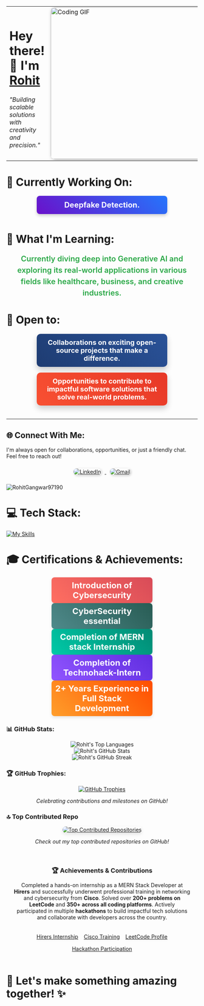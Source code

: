 <div align="center">
  <!-- <a href="https://linktr.ee/RohitGangwar97190" target="_blank" title="Rohit's Hub">
    <img src="https://img.shields.io/badge/Yashify%20Hub-39E09B?style=for-the-badge&logo=Linktree&logoColor=white" 
         alt="Rohit Hub" 
         style="margin: 15px; border-radius: 10px; box-shadow: 4px 4px 10px rgba(0, 0, 0, 0.3); padding: 12px; font-size: 20px; transition: all 0.3s ease-in-out;" 
         onmouseover="this.style.transform='scale(1.15)'" 
         onmouseout="this.style.transform='scale(1)'" />
  </a> -->

  <table>
    <tr>
      <td>
        <h1>Hey there! 👋 I'm <a href="https://port-lilac-one.vercel.app/">Rohit</a></h1>
        <p><i>"Building scalable solutions with creativity and precision."</i></p>
      </td>
      <td>
        <img src="https://media.giphy.com/media/ZVik7pBtu9dNS/giphy.gif" alt="Coding GIF" width="400px" style="border-radius: 10px; box-shadow: 2px 2px 8px rgba(0,0,0,0.3);"/>
      </td>
    </tr>
  </table>
</div>

# 🔭 Currently Working On:
<div align="center">
  <ul style="list-style-type: none; padding: 0; font-size: 18px; font-weight: bold; display: flex; flex-direction: column; align-items: center;">
    <li style="padding: 12px; background: linear-gradient(45deg, #6a11cb, #2575fc); color: white; border-radius: 8px; width: 320px; text-align: center; box-shadow: 0 4px 8px rgba(0, 0, 0, 0.2); margin-bottom: 10px; font-size: 20px; transition: transform 0.3s ease-in-out; cursor: pointer;">
      <span>Deepfake Detection.</span>
    </li>
    <!-- <li style="padding: 12px; background: linear-gradient(45deg, #ff7e5f, #feb47b); color: white; border-radius: 8px; width: 320px; text-align: center; box-shadow: 0 4px 8px rgba(0, 0, 0, 0.2); margin-bottom: 10px; font-size: 20px; transition: transform 0.3s ease-in-out; cursor: pointer;">
      <span>Building my personal brand: Yashify.</span>
    </li> -->
  </ul>
</div>

# 🌱 What I'm Learning:
<div align="center">
  <p style="font-size: 20px; font-weight: 600; color: #28a745; transition: transform 0.3s ease; line-height: 1.5; animation: slideIn 1s ease-in-out;">
    Currently diving deep into Generative AI and exploring its real-world applications in various fields like healthcare, business, and creative industries.
  </p>
</div>

# 💼 Open to:
<div align="center">
  <ul style="list-style-type: none; padding: 0; font-size: 20px; font-weight: bold; display: flex; flex-direction: column; align-items: center;">
    <li style="padding: 12px; background: linear-gradient(45deg, #1e3c72, #2a5298); color: white; border-radius: 10px; width: 320px; text-align: center; box-shadow: 0 8px 16px rgba(0, 0, 0, 0.2); margin-bottom: 15px; font-size: 18px; cursor: pointer; transition: all 0.3s ease-in-out;">
      <span>Collaborations on exciting open-source projects that make a difference.</span>
    </li>
    <li style="padding: 12px; background: linear-gradient(45deg, #f85032, #e73827); color: white; border-radius: 10px; width: 320px; text-align: center; box-shadow: 0 8px 16px rgba(0, 0, 0, 0.2); margin-bottom: 15px; font-size: 18px; cursor: pointer; transition: all 0.3s ease-in-out;">
      <span>Opportunities to contribute to impactful software solutions that solve real-world problems.</span>
    </li>
  </ul>
</div>

---
## 🌐 Connect With Me:
I'm always open for collaborations, opportunities, or just a friendly chat. Feel free to reach out!

<div align="center">
  <!-- <a href="https://instagram.com/yassharmaa" target="_blank" title="Instagram"> -->
    <!-- <img src="https://img.shields.io/badge/Instagram-%23E4405F.svg?logo=Instagram&logoColor=white" alt="Instagram" style="margin: 10px; border-radius: 8px; box-shadow: 2px 2px 6px rgba(0,0,0,0.2); transition: transform 0.3s ease;" /> -->
  </a>
  <a href="https://www.linkedin.com/in/rohit-gangwar-170916256/" target="_blank" title="LinkedIn">
    <img src="https://img.shields.io/badge/LinkedIn-%230077B5.svg?logo=linkedin&logoColor=white" alt="LinkedIn" style="margin: 10px; border-radius: 8px; box-shadow: 2px 2px 6px rgba(0,0,0,0.2); transition: transform 0.3s ease;" />
  </a>
  <!-- <a href="https://x.com/YashSharma_21" target="_blank" title="Twitter">
    <img src="https://img.shields.io/badge/X-black.svg?logo=X&logoColor=white" alt="Twitter" style="margin: 10px; border-radius: 8px; box-shadow: 2px 2px 6px rgba(0,0,0,0.2); transition: transform 0.3s ease;" />
  </a> -->
  <a href="mailto:rohitgangwar971912@gmail.com" target="_blank" title="Gmail">
    <img src="https://img.shields.io/badge/-yash25578@gmail.com-c14438?style=flat-square&logo=Gmail&logoColor=white" alt="Gmail" style="margin: 10px; border-radius: 8px; box-shadow: 2px 2px 6px rgba(0,0,0,0.2); transition: transform 0.3s ease;" />
  </a>
</div>

<p align="left"> <img src="https://komarev.com/ghpvc/?username=YashSharma2129" alt="RohitGangwar97190" /> </p>

# 💻 Tech Stack:  
[![My Skills](https://skillicons.dev/icons?i=c,cpp,html,css,tailwind,bootstrap,javascript,typescript,nodejs,react,redux,reactrouter,nextjs,express,flask,postgres,mysql,mongodb,nginx,vercel,netlify,render,firebase,aws,figma,materialui,threejs,socketio,jwt,windows-terminal,opencv,python,postman,ux)](https://skillicons.dev)



# 🎓 Certifications & Achievements:
<div align="center">
  <ul style="list-style-type: none; padding: 0; font-size: 18px; font-weight: bold;">
    <li style="padding: 8px; background: linear-gradient(45deg, #FF6F61, #D84B58); color: white; border-radius: 8px; width: 250px; text-align: center; box-shadow: 0 4px 8px rgba(0, 0, 0, 0.1);">
      <span style="font-size: 22px;">Introduction of Cybersecurity</span>
    </li>
    <li style="padding: 8px; background: linear-gradient(45deg, #4F8A8B, #285C54); color: white; border-radius: 8px; width: 250px; text-align: center; box-shadow: 0 4px 8px rgba(0, 0, 0, 0.1);">
      <span style="font-size: 22px;">CyberSecurity essential</span>
    </li>
    <li style="padding: 8px; background: linear-gradient(45deg, #00C9A7, #028A74); color: white; border-radius: 8px; width: 250px; text-align: center; box-shadow: 0 4px 8px rgba(0, 0, 0, 0.1);">
      <span style="font-size: 22px;">Completion of MERN stack Internship</span>
    </li>
    <li style="padding: 8px; background: linear-gradient(45deg, #9155FF, #602EE0); color: white; border-radius: 8px; width: 250px; text-align: center; box-shadow: 0 4px 8px rgba(0, 0, 0, 0.1);">
      <span style="font-size: 22px;">Completion of Technohack-Intern</span>
    </li>
    <li style="padding: 8px; background: linear-gradient(45deg, #FF9E2B, #FF4D00); color: white; border-radius: 8px; width: 250px; text-align: center; box-shadow: 0 4px 8px rgba(0, 0, 0, 0.1);">
      <span style="font-size: 22px;">2+ Years Experience in Full Stack Development</span>
    </li>
  </ul>
</div>

### 📊 **GitHub Stats:**

<div align="center">
  <img src="https://github-readme-stats.vercel.app/api/top-langs/?username=RohitGangwar97190&layout=compact&theme=radical&hide_border=true" alt="Rohit's Top Languages" />
</div>

<div align="center">
  <img src="https://github-readme-stats.vercel.app/api?username=RohitGangwar97190&show_icons=true&theme=radical&hide_border=true&count_private=true&include_all_commits=true" alt="Rohit's GitHub Stats" />
</div>

<div align="center">
  <img src="https://github-readme-streak-stats.herokuapp.com/?user=RohitGangwar97190&theme=radical&hide_border=true" alt="Rohit's GitHub Streak" />
</div>


### 🏆 **GitHub Trophies:**
<div align="center"> 
  <a href="https://github-profile-trophy.vercel.app/?username=RohitGangwar97190&theme=onestar&no-bg=true&margin-w=15"> 
    <img src="https://github-profile-trophy.vercel.app/?username=YashSharma2129&theme=onestar&no-frame=false&no-bg=true&margin-w=15&rank=SSS,SS,S,AAA,AA,A" alt="GitHub Trophies" />
  </a> 
  <p><i>Celebrating contributions and milestones on GitHub!</i></p> 
</div>

### 🔝 Top Contributed Repo
<div align="center"> 
  <a href="https://github.com/RohitGangwar97190?tab=repositories" target="_blank"> 
    <img src="https://github-contributor-stats.vercel.app/api?username=RohitGangwar97190&limit=5&theme=radical&combine_all_yearly_contributions=true" alt="Top Contributed Repositories" style="border-radius: 10px; box-shadow: 0 4px 10px rgba(0,0,0,0.1);" /> 
  </a> 
  <p><i>Check out my top contributed repositories on GitHub!</i></p> 
</div>

<div style="display: flex; flex-direction: column; align-items: center; gap: 20px; padding: 20px;">
  <div style="text-align: center;">
    <h3 style="margin-bottom: 10px;">🏆 Achievements & Contributions</h3>
    <p style="max-width: 600px;">
      Completed a hands-on internship as a MERN Stack Developer at <strong>Hirers</strong> and successfully underwent professional training in networking and cybersecurity from <strong>Cisco</strong>. Solved over <strong>200+ problems on LeetCode</strong> and <strong>350+ across all coding platforms</strong>. Actively participated in multiple <strong>hackathons</strong> to build impactful tech solutions and collaborate with developers across the country.
    </p>
  </div>

  <div style="display: flex; flex-wrap: wrap; justify-content: center; gap: 15px;">
    <a href="https://www.credex.in/" target="_blank" title="Hirers Internship Certificate">Hirers Internship</a>
    <a href="https://skillsforall.com/" target="_blank" title="Cisco Certified Training">Cisco Training</a>
    <a href="https://leetcode.com/" target="_blank" title="LeetCode Profile">LeetCode Profile</a>
    <a href="#" title="Hackathon Participation">Hackathon Participation</a>
  </div>
</div>


# 🚀 Let's make something amazing together! ✨
